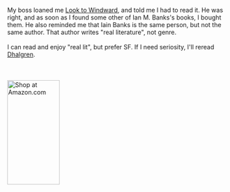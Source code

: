 <html><body><p>My boss loaned me <a href="http://www.amazon.com/exec/obidos/ASIN/0743421922/ref=pd_sxp_elt_l1/102-6352297-2908912">Look to Windward</a>, and told me I had to read it. He was right, and as soon as I found some other of Ian M. Banks's books, I bought them. He also reminded me that Iain Banks is the same person, but not the same author. That author writes "real literature", not genre.
<br><br>I can read and enjoy "real lit", but prefer SF. If I need seriosity, I'll reread <a href="http://www.amazon.com/exec/obidos/ASIN/0375706682/qid=1096341713/sr=ka-1/ref=pd_ka_1/102-6352297-2908912">Dhalgren</a>.
<br><br><br><br><map name="boxmap-p8"><area shape="RECT" coords="14, 200, 103, 207" href="http://rcm.amazon.com/e/cm/privacy-policy.html?o=1">
<area coords="0,0,10000,10000" href="http://www.amazon.com/exec/obidos/redirect-home/whatcomestomi-20"></map><img width="120" height="240" border="0" usemap="#boxmap-p8" alt="Shop at Amazon.com"></p></body></html>